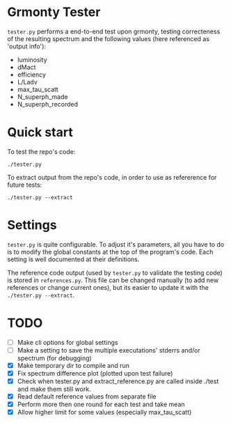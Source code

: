 # Grmonty Tester

`tester.py` performs a end-to-end test upon grmonty, testing correcteness of the resulting
spectrum and the following values (here referenced as 'output info'):

- luminosity
- dMact
- efficiency
- L/Ladv
- max_tau_scatt
- N_superph_made
- N_superph_recorded

# Quick start
To test the repo's code:

    ./tester.py

To extract output from the repo's code, in order to use as refererence for future tests:

    ./tester.py --extract

# Settings
`tester.py` is quite configurable.  To adjust it's parameters, all you have to do is to
modify the global constants at the top of the program's code. Each setting is well
documented at their definitions.

The reference code output (used by `tester.py` to validate the testing code) is stored in
`references.py`. This file can be changed manually (to add new references or change
current ones), but its easier to update it with the `./tester.py --extract`.

# TODO

- [ ] Make cli options for global settings
- [ ] Make a setting to save the multiple executations' stderrs and/or spectrum (for debugging)
- [X] Make temporary dir to compile and run
- [X] Fix spectrum difference plot (plotted upon test failure)
- [X] Check when tester.py and extract_reference.py are called inside ./test and make them still work.
- [x] Read default reference values from separate file
- [x] Perform more then one round for each test and take mean
- [x] Allow higher limit for some values (especially max_tau_scatt)
